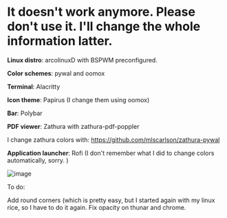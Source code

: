 # It doesn't work anymore. Please don't use it. I'll change the whole information latter. 

**Linux distro**: arcolinuxD with BSPWM preconfigured. 

**Color schemes**: pywal and oomox

**Terminal**: Alacritty 

**Icon theme**: Papirus (I change them using oomox) 

**Bar**: Polybar 

**PDF viewer**: Zathura with zathura-pdf-poppler

I change zathura colors with: https://github.com/mlscarlson/zathura-pywal

**Application launcher**: Rofi (I don't remember what I did to change colors automatically, sorry. )

![image](https://user-images.githubusercontent.com/72771939/162775245-3090be25-05ee-41dc-a2ac-9611480da71a.png)

To do: 

Add round corners (which is pretty easy, but I started again with my linux rice, so I have to do it again. 
Fix opacity on thunar and chrome. 

